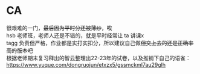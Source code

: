 # CA
很艰难的一门，~~最后因为平时分还被薄纱~~，唉  
hsb 老师班，老师人还是不错的，就是平时经常让 ta 讲课x  
tagg 负责但严格，作业都是实打实扣分，所以建议自己做~~但交上去的还是正确率高的版本吧~~  
根据老师期末复习释出的智云整理出22-23年的试卷，以及推销下自己的语雀：https://www.yuque.com/dongruojun/etxzx5/gssmckml7au29glh
